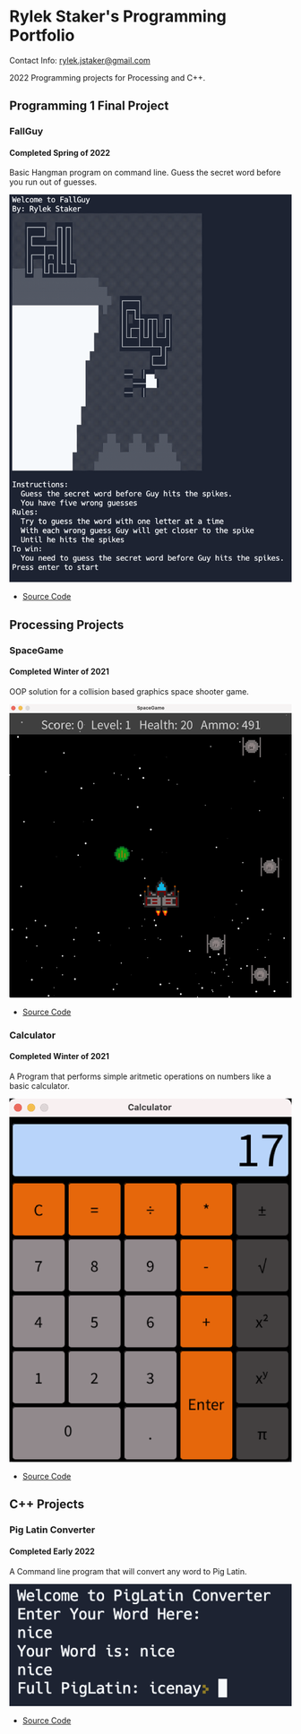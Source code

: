 # Rylek Staker's Programming Portfolio

Contact Info: rylek.jstaker@gmail.com

2022 Programming projects for Processing and C++.

## Programming 1 Final Project

### FallGuy

#### Completed Spring of 2022

Basic Hangman program on command line. Guess the secret word before you run out of guesses.

![FallGuy](https://github.com/RylekStaker/programmingportfolio2021-2022/blob/gh-pages/images/FallGuy.png?raw=true)

* [Source Code](https://github.com/RylekStaker/programmingportfolio2021-2022/blob/gh-pages/src/FallGuy.cpp)

## Processing Projects

### SpaceGame

#### Completed Winter of 2021

OOP solution for a collision based graphics space shooter game.

![SpaceGame](https://github.com/RylekStaker/programmingportfolio2021-2022/blob/gh-pages/images/SpaceGame.png?raw=true)

* [Source Code](https://github.com/RylekStaker/programmingportfolio2021-2022/blob/gh-pages/src/SpaceGame.zip)

### Calculator

#### Completed Winter of 2021

A Program that performs simple aritmetic operations on numbers like a basic calculator.

![Calculator](https://github.com/RylekStaker/programmingportfolio2021-2022/blob/gh-pages/images/Calculator.png?raw=true)

* [Source Code](https://github.com/RylekStaker/programmingportfolio2021-2022/blob/gh-pages/src/Calculator.zip)

## C++ Projects

### Pig Latin Converter

#### Completed Early 2022

A Command line program that will convert any word to Pig Latin.

![PigLatinConverter](https://github.com/RylekStaker/programmingportfolio2021-2022/blob/gh-pages/images/PigLatinConverter.png?raw=true)

* [Source Code](https://github.com/RylekStaker/programmingportfolio2021-2022/blob/gh-pages/src/PigLatin.cpp)

